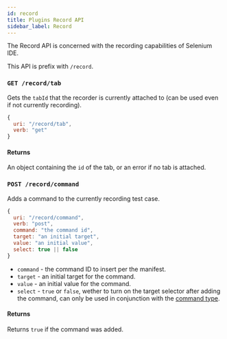 ```yaml
---
id: record
title: Plugins Record API
sidebar_label: Record
---
```


The Record API is concerned with the recording capabilities of Selenium IDE.  

This API is prefix with `/record`.  

### `GET /record/tab`

Gets the `tabId` that the recorder is currently attached to (can be used even if not currently recording).

```js
{
  uri: "/record/tab",
  verb: "get"
}
```

#### Returns

An object containing the `id` of the tab, or an error if no tab is attached.

### `POST /record/command`

Adds a command to the currently recording test case.

```js
{
  uri: "/record/command",
  verb: "post",
  command: "the command id",
  target: "an initial target",
  value: "an initial value",
  select: true || false
}
```

- `command` - the command ID to insert per the manifest.
- `target` - an initial target for the command.
- `value` - an initial value for the command.
- `select` - `true` or `false`, wether to turn on the target selector after adding the command, can only be used in conjunction with the [command type](../../plugins/plugins-getting-started#commands).

#### Returns

Returns `true` if the command was added.
